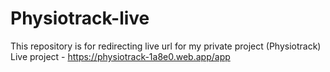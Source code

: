 # Physiotrack-live

This repository is for redirecting live url for my private project (Physiotrack) 
Live project - https://physiotrack-1a8e0.web.app/app
